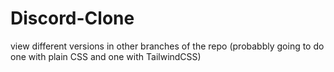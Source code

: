# Discord-Clone
view different versions in other branches of the repo (probabbly going to do one with plain CSS and one with TailwindCSS)
